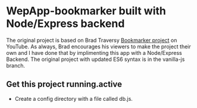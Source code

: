 # WepApp-bookmarker built with Node/Express backend
The original project is based on Brad Traversy [Bookmarker project](https://youtu.be/DIVfDZZeGxM) on YouTube.
As always, Brad encourages his viewers to make the project their own and I have done that by implimenting this app with a Node/Express Backend. The original project with updated ES6 syntax is in the vanilla-js branch.

## Get this project running.active
* Create a config directory with a file called db.js.